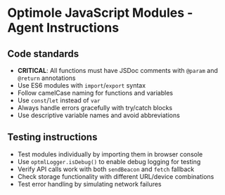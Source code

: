 # Optimole JavaScript Modules - Agent Instructions


## Code standards
- **CRITICAL**: All functions must have JSDoc comments with `@param` and `@return` annotations
- Use ES6 modules with `import`/`export` syntax
- Follow camelCase naming for functions and variables
- Use `const`/`let` instead of `var`
- Always handle errors gracefully with try/catch blocks
- Use descriptive variable names and avoid abbreviations

## Testing instructions
- Test modules individually by importing them in browser console
- Use `optmlLogger.isDebug()` to enable debug logging for testing
- Verify API calls work with both `sendBeacon` and `fetch` fallback
- Check storage functionality with different URL/device combinations
- Test error handling by simulating network failures
 